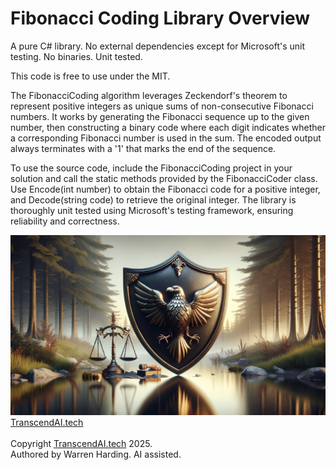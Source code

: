 
# Fibonacci Coding Library Overview

A pure C# library. No external dependencies except for Microsoft's unit testing. No binaries. Unit tested.

This code is free to use under the MIT.

The FibonacciCoding algorithm leverages Zeckendorf's theorem to represent positive integers as unique sums of non-consecutive Fibonacci numbers. It works by generating the Fibonacci sequence up to the given number, then constructing a binary code where each digit indicates whether a corresponding Fibonacci number is used in the sum. The encoded output always terminates with a '1' that marks the end of the sequence.

To use the source code, include the FibonacciCoding project in your solution and call the static methods provided by the FibonacciCoder class. Use Encode(int number) to obtain the Fibonacci code for a positive integer, and Decode(string code) to retrieve the original integer. The library is thoroughly unit tested using Microsoft's testing framework, ensuring reliability and correctness.

![AI Image](aiimage.jpg)
[TranscendAI.tech](https://TranscendAI.tech)<br>
<br>
Copyright [TranscendAI.tech](https://TranscendAI.tech) 2025.</br>
Authored by Warren Harding. AI assisted.</br>
